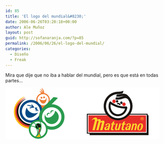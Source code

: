 ```yaml
---
id: 85
title: 'El logo del mundial&#8230;'
date: 2006-06-26T03:20:18+00:00
author: Ale Muñoz
layout: post
guid: http://sofanaranja.com/?p=85
permalink: /2006/06/26/el-logo-del-mundial/
categories:
  - Diseño
  - Freak
---
```

Mira que dije que no iba a hablar del mundial, pero es que está en todas partes...

<img src='/images/fifa_world_cup_2006.png' alt='FIFA va Matutano' />